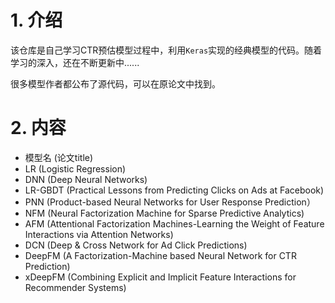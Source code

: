 # 1. 介绍
该仓库是自己学习CTR预估模型过程中，利用`Keras`实现的经典模型的代码。随着学习的深入，还在不断更新中......

很多模型作者都公布了源代码，可以在原论文中找到。

# 2. 内容
- 模型名 (论文title)
- LR (Logistic Regression)
- DNN (Deep Neural Networks)
- LR-GBDT (Practical Lessons from Predicting Clicks on Ads at Facebook)
- PNN (Product-based Neural Networks for User Response Prediction）
- NFM (Neural Factorization Machine for Sparse Predictive Analytics)
- AFM (Attentional Factorization Machines-Learning the Weight of Feature Interactions via Attention Networks)
- DCN (Deep & Cross Network for Ad Click Predictions)
- DeepFM (A Factorization-Machine based Neural Network for CTR Prediction)
- xDeepFM (Combining Explicit and Implicit Feature Interactions for Recommender Systems)

